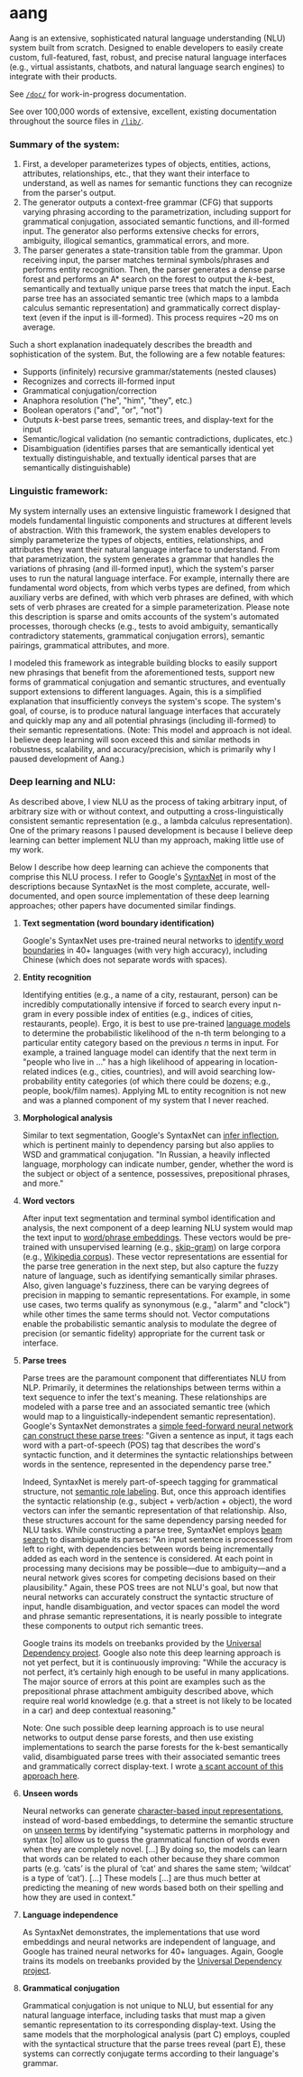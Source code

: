 # aang

Aang is an extensive, sophisticated natural language understanding (NLU) system built from scratch. Designed to enable developers to easily create custom, full-featured, fast, robust, and precise natural language interfaces (e.g., virtual assistants, chatbots, and natural language search engines) to integrate with their products.

See [`/doc/`](https://github.com/DannyNemer/aang/tree/master/doc) for work-in-progress documentation.

See over 100,000 words of extensive, excellent, existing documentation throughout the source files in [`/lib/`](https://github.com/DannyNemer/aang/tree/master/lib).

### Summary of the system:

1. First, a developer parameterizes types of objects, entities, actions, attributes, relationships, etc., that they want their interface to understand, as well as names for semantic functions they can recognize from the parser's output.
2. The generator outputs a context-free grammar (CFG) that supports varying phrasing according to the parametrization, including support for grammatical conjugation, associated semantic functions, and ill-formed input. The generator also performs extensive checks for errors, ambiguity, illogical semantics, grammatical errors, and more.
3. The parser generates a state-transition table from the grammar. Upon receiving input, the parser matches terminal symbols/phrases and performs entity recognition. Then, the parser generates a dense parse forest and performs an A* search on the forest to output the *k*-best, semantically and textually unique parse trees that match the input. Each parse tree has an associated semantic tree (which maps to a lambda calculus semantic representation) and grammatically correct display-text (even if the input is ill-formed). This process requires ~20 ms on average.

Such a short explanation inadequately describes the breadth and sophistication of the system. But, the following are a few notable features:

- Supports (infinitely) recursive grammar/statements (nested clauses)
- Recognizes and corrects ill-formed input
- Grammatical conjugation/correction
- Anaphora resolution ("he", "him", "they", etc.)
- Boolean operators ("and", "or", "not")
- Outputs *k*-best parse trees, semantic trees, and display-text for the input
- Semantic/logical validation (no semantic contradictions, duplicates, etc.)
- Disambiguation (identifies parses that are semantically identical yet textually distinguishable, and textually identical parses that are semantically distinguishable)

### Linguistic framework:
My system internally uses an extensive linguistic framework I designed that models fundamental linguistic components and structures at different levels of abstraction. With this framework, the system enables developers to simply parameterize the types of objects, entities, relationships, and attributes they want their natural language interface to understand. From that parametrization, the system generates a grammar that handles the variations of phrasing (and ill-formed input), which the system's parser uses to run the natural language interface. For example, internally there are fundamental word objects, from which verbs types are defined, from which auxiliary verbs are defined, with which verb phrases are defined, with which sets of verb phrases are created for a simple parameterization. Please note this description is sparse and omits accounts of the system's automated processes, thorough checks (e.g., tests to avoid ambiguity, semantically contradictory statements, grammatical conjugation errors), semantic pairings, grammatical attributes, and more.

I modeled this framework as integrable building blocks to easily support new phrasings that benefit from the aforementioned tests, support new forms of grammatical conjugation and semantic structures, and eventually support extensions to different languages. Again, this is a simplified explanation that insufficiently conveys the system's scope. The system's goal, of course, is to produce natural language interfaces that accurately and quickly map any and all potential phrasings (including ill-formed) to their semantic representations. (Note: This model and approach is not ideal. I believe deep learning will soon exceed this and similar methods in robustness, scalability, and accuracy/precision, which is primarily why I paused development of Aang.)

### Deep learning and NLU:
As described above, I view NLU as the process of taking arbitrary input, of arbitrary size with or without context, and outputting a cross-linguistically consistent semantic representation (e.g., a lambda calculus representation). One of the primary reasons I paused development is because I believe deep learning can better implement NLU than my approach, making little use of my work.

Below I describe how deep learning can achieve the components that comprise this NLU process. I refer to Google's [SyntaxNet](https://github.com/tensorflow/models/tree/master/syntaxnet) in most of the descriptions because SyntaxNet is the most complete, accurate, well-documented, and open source implementation of these deep learning approaches; other papers have documented similar findings.

1. **Text segmentation (word boundary identification)**

	Google's SyntaxNet uses pre-trained neural networks to [identify word boundaries](https://research.googleblog.com/2016/08/meet-parseys-cousins-syntax-for-40.html) in 40+ languages (with very high accuracy), including Chinese (which does not separate words with spaces).

2. **Entity recognition**

	Identifying entities (e.g., a name of a city, restaurant, person) can be incredibly computationally intensive if forced to search every input n-gram in every possible index of entities (e.g., indices of cities, restaurants, people). Ergo, it is best to use pre-trained [language models](https://en.wikipedia.org/wiki/Language_model) to determine the probabilistic likelihood of the n-th term belonging to a particular entity category based on the previous *n* terms in input. For example, a trained language model can identify that the next term in "people who live in ..." has a high likelihood of appearing in location-related indices (e.g., cities, countries), and will avoid searching low-probability entity categories (of which there could be dozens; e.g., people, book/film names). Applying ML to entity recognition is not new and was a planned component of my system that I never reached.

3. **Morphological analysis**

	Similar to text segmentation, Google's SyntaxNet can [infer inflection](https://research.googleblog.com/2016/08/meet-parseys-cousins-syntax-for-40.html), which is pertinent mainly to dependency parsing but also applies to WSD and grammatical conjugation. "In Russian, a heavily inflected language, morphology can indicate number, gender, whether the word is the subject or object of a sentence, possessives, prepositional phrases, and more."

4. **Word vectors**

	After input text segmentation and terminal symbol identification and analysis, the next component of a deep learning NLU system would map the text input to [word/phrase embeddings](https://en.wikipedia.org/wiki/Word_embedding). These vectors would be pre-trained with unsupervised learning (e.g., [skip-gram](https://arxiv.org/abs/1607.04606)) on large corpora (e.g., [Wikipedia corpus](https://github.com/facebookresearch/fastText/blob/master/pretrained-vectors.md)). These vector representations are essential for the parse tree generation in the next step, but also capture the fuzzy nature of language, such as identifying semantically similar phrases. Also, given language's fuzziness, there can be varying degrees of precision in mapping to semantic representations. For example, in some use cases, two terms qualify as synonymous (e.g., "alarm" and "clock") while other times the same terms should not. Vector computations enable the probabilistic semantic analysis to modulate the degree of precision (or semantic fidelity) appropriate for the current task or interface.

5. **Parse trees**

	Parse trees are the paramount component that differentiates NLU from NLP. Primarily, it determines the relationships between terms within a text sequence to infer the text's meaning. These relationships are modeled with a parse tree and an associated semantic tree (which would map to a linguistically-independent semantic representation). Google's SyntaxNet demonstrates a [simple feed-forward neural network can construct these parse trees](https://research.googleblog.com/2016/05/announcing-syntaxnet-worlds-most.html): "Given a sentence as input, it tags each word with a part-of-speech (POS) tag that describes the word's syntactic function, and it determines the syntactic relationships between words in the sentence, represented in the dependency parse tree."

	Indeed, SyntaxNet is merely part-of-speech tagging for grammatical structure, not [semantic role labeling](https://en.wikipedia.org/wiki/Semantic_role_labeling). But, once this approach identifies the syntactic relationship (e.g., subject + verb/action + object), the word vectors can infer the semantic representation of that relationship. Also, these structures account for the same dependency parsing needed for NLU tasks. While constructing a parse tree, SyntaxNet employs [beam search](https://en.wikipedia.org/wiki/Beam_search) to disambiguate its parses: "An input sentence is processed from left to right, with dependencies between words being incrementally added as each word in the sentence is considered. At each point in processing many decisions may be possible—due to ambiguity—and a neural network gives scores for competing decisions based on their plausibility." Again, these POS trees are not NLU's goal, but now that neural networks can accurately construct the syntactic structure of input, handle disambiguation, and vector spaces can model the word and phrase semantic representations, it is nearly possible to integrate these components to output rich semantic trees.

	Google trains its models on treebanks provided by the [Universal Dependency project](http://universaldependencies.org/). Google also note this deep learning approach is not yet perfect, but it is continuously improving: "While the accuracy is not perfect, it’s certainly high enough to be useful in many applications. The major source of errors at this point are examples such as the prepositional phrase attachment ambiguity described above, which require real world knowledge (e.g. that a street is not likely to be located in a car) and deep contextual reasoning."

	Note: One such possible deep learning approach is to use neural networks to output dense parse forests, and then use existing implementations to search the parse forests for the k-best semantically valid, disambiguated parse trees with their associated semantic trees and grammatically correct display-text. I wrote [a scant account of this approach here](https://medium.com/@dannynemer/dl-nlu-8fdae1c40eb7).

6. **Unseen words**

	Neural networks can generate [character-based input representations](https://github.com/tensorflow/models/blob/master/syntaxnet/g3doc/conll2017/paper.pdf), instead of word-based embeddings, to determine the semantic structure on [unseen terms](https://research.googleblog.com/2017/03/an-upgrade-to-syntaxnet-new-models-and.html) by identifying "systematic patterns in morphology and syntax [to] allow us to guess the grammatical function of words even when they are completely novel. [...] By doing so, the models can learn that words can be related to each other because they share common parts (e.g. ‘cats’ is the plural of ‘cat’ and shares the same stem; ‘wildcat’ is a type of ‘cat’). [...] These models [...] are thus much better at predicting the meaning of new words based both on their spelling and how they are used in context."

7. **Language independence**

	As SyntaxNet demonstrates, the implementations that use word embeddings and neural networks are independent of language, and Google has trained neural networks for 40+ languages. Again, Google trains its models on treebanks provided by the [Universal Dependency project](http://universaldependencies.org/).

8. **Grammatical conjugation**

	Grammatical conjugation is not unique to NLU, but essential for any natural language interface, including tasks that must map a given semantic representation to its corresponding display-text. Using the same models that the morphological analysis (part C) employs, coupled with the syntactical structure that the parse trees reveal (part E), these systems can correctly conjugate terms according to their language's grammar.